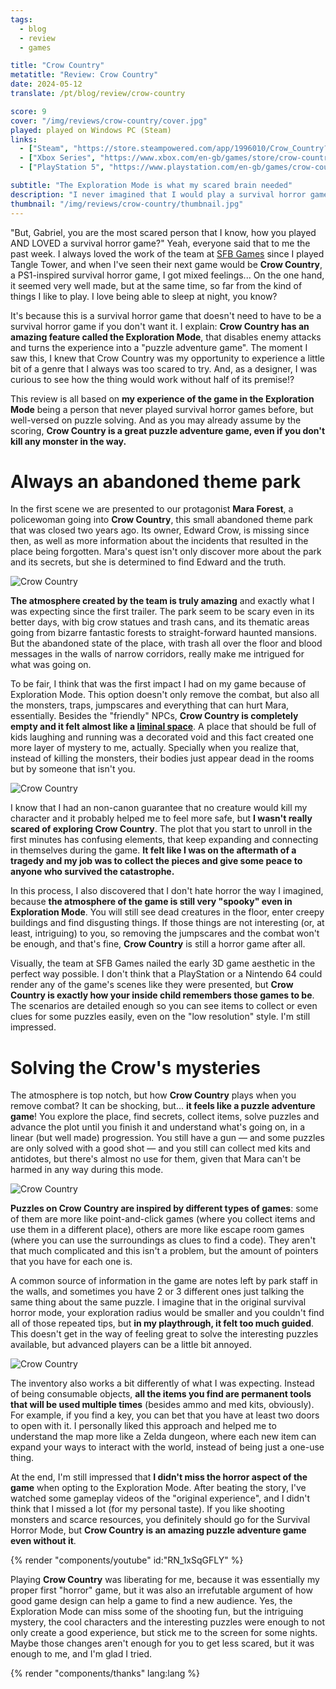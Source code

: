 ```yaml
---
tags:
  - blog
  - review
  - games

title: "Crow Country"
metatitle: "Review: Crow Country"
date: 2024-05-12
translate: /pt/blog/review/crow-country

score: 9
cover: "/img/reviews/crow-country/cover.jpg"
played: played on Windows PC (Steam)
links:
  - ["Steam", "https://store.steampowered.com/app/1996010/Crow_Country?curator_clanid=44763507"]
  - ["Xbox Series", "https://www.xbox.com/en-gb/games/store/crow-country/9NL3807BGR12"]
  - ["PlayStation 5", "https://www.playstation.com/en-gb/games/crow-country/"]

subtitle: "The Exploration Mode is what my scared brain needed"
description: "I never imagined that I would play a survival horror game, but Crow Country's Exploration Mode was exactly what my scared brain needed to enjoy this mystery."
thumbnail: "/img/reviews/crow-country/thumbnail.jpg"
---
```


"But, Gabriel, you are the most scared person that I know, how you played AND LOVED a survival horror game?" Yeah, everyone said that to me the past week. I always loved the work of the team at [SFB Games](https://sfbgames.com/) since I played Tangle Tower, and when I've seen their next game would be **Crow Country**, a PS1-inspired survival horror game, I got mixed feelings...  On the one hand, it seemed very well made, but at the same time, so far from the kind of things I like to play. I love being able to sleep at night, you know?

It's because this is a survival horror game that doesn't need to have to be a survival horror game if you don't want it. I explain: **Crow Country has an amazing feature called the Exploration Mode**, that disables enemy attacks and turns the experience into a "puzzle adventure game". The moment I saw this, I knew that Crow Country was my opportunity to experience a little bit of a genre that I always was too scared to try. And, as a designer, I was curious to see how the thing would work without half of its premise!?

This review is all based on **my experience of the game in the Exploration Mode** being a person that never played survival horror games before, but well-versed on puzzle solving. And as you may already assume by the scoring, **Crow Country is a great puzzle adventure game, even if you don't kill any monster in the way.**

# Always an abandoned theme park

In the first scene we are presented to our protagonist **Mara Forest**, a policewoman going into **Crow Country**, this small abandoned theme park that was closed two years ago. Its owner, Edward Crow, is missing since then, as well as more information about the incidents that resulted in the place being forgotten. Mara's quest isn't only discover more about the park and its secrets, but she is determined to find Edward and the truth.

![Crow Country](/img/reviews/crow-country/mara.png)

**The atmosphere created by the team is truly amazing** and exactly what I was expecting since the first trailer. The park seem to be scary even in its better days, with big crow statues and trash cans, and its thematic areas going from bizarre fantastic forests to straight-forward haunted mansions. But the abandoned state of the place, with trash all over the floor and blood messages in the walls of narrow corridors, really make me intrigued for what was going on.

To be fair, I think that was the first impact I had on my game because of Exploration Mode. This option doesn't only remove the combat, but also all the monsters, traps, jumpscares and everything that can hurt Mara, essentially. Besides the "friendly" NPCs, **Crow Country is completely empty and it felt almost like a [liminal space](https://en.wikipedia.org/wiki/Liminal_space_(aesthetic))**. A place that should be full of kids laughing and running was a decorated void and this fact created one more layer of mystery to me, actually. Specially when you realize that, instead of killing the monsters, their bodies just appear dead in the rooms but by someone that isn't you.

![Crow Country](/img/reviews/crow-country/park.png)

I know that I had an non-canon guarantee that no creature would kill my character and it probably helped me to feel more safe, but **I wasn't really scared of exploring Crow Country**. The plot that you start to unroll in the first minutes has confusing elements, that keep expanding and connecting in themselves during the game. **It felt like I was on the aftermath of a tragedy and my job was to collect the pieces and give some peace to anyone who survived the catastrophe.**

In this process, I also discovered that I don't hate horror the way I imagined, because **the atmosphere of the game is still very "spooky" even in Exploration Mode**. You will still see dead creatures in the floor, enter creepy buildings and find disgusting things. If those things are not interesting (or, at least, intriguing) to you, so removing the jumpscares and the combat won't be enough, and that's fine, **Crow Country** is still a horror game after all.

Visually, the team at SFB Games nailed the early 3D game aesthetic in the perfect way possible. I don't think that a PlayStation or a Nintendo 64 could render any of the game's scenes like they were presented, but **Crow Country is exactly how your inside child remembers those games to be**. The scenarios are detailed enough so you can see items to collect or even clues for some puzzles easily, even on the "low resolution" style. I'm still impressed.

# Solving the Crow's mysteries

The atmosphere is top notch, but how **Crow Country** plays when you remove combat? It can be shocking, but... **it feels like a puzzle adventure game**! You explore the place, find secrets, collect items, solve puzzles and advance the plot until you finish it and understand what's going on, in a linear (but well made) progression. You still have a gun — and some puzzles are only solved with a good shot — and you still can collect med kits and antidotes, but there's almost no use for them, given that Mara can't be harmed in any way during this mode.

![Crow Country](/img/reviews/crow-country/swan.png)

**Puzzles on Crow Country are inspired by different types of games**: some of them are more like point-and-click games (where you collect items and use them in a different place), others are more like escape room games (where you can use the surroundings as clues to find a code). They aren't that much complicated and this isn't a problem, but the amount of pointers that you have for each one is.

A common source of information in the game are notes left by park staff in the walls, and sometimes you have 2 or 3 different ones just talking the same thing about the same puzzle. I imagine that in the original survival horror mode, your exploration radius would be smaller and you couldn't find all of those repeated tips, but **in my playthrough, it felt too much guided**. This doesn't get in the way of feeling great to solve the interesting puzzles available, but advanced players can be a little bit annoyed.

![Crow Country](/img/reviews/crow-country/lounge.png)

The inventory also works a bit differently of what I was expecting. Instead of being consumable objects, **all the items you find are permanent tools that will be used multiple times** (besides ammo and med kits, obviously). For example, if you find a key, you can bet that you have at least two doors to open with it. I personally liked this approach and helped me to understand the map more like a Zelda dungeon, where each new item can expand your ways to interact with the world, instead of being just a one-use thing.

At the end, I'm still impressed that **I didn't miss the horror aspect of the game** when opting to the Exploration Mode. After beating the story, I've watched some gameplay videos of the "original experience", and I didn't think that I missed a lot (for my personal taste). If you like shooting monsters and scarce resources, you definitely should go for the Survival Horror Mode, but **Crow Country is an amazing puzzle adventure game even without it**.

{% render "components/youtube" id:"RN_1xSqGFLY" %}

Playing **Crow Country** was liberating for me, because it was essentially my proper first "horror" game, but it was also an irrefutable argument of how good game design can help a game to find a new audience. Yes, the Exploration Mode can miss some of the shooting fun, but the intriguing mystery, the cool characters and the interesting puzzles were enough to not only create a good experience, but stick me to the screen for some nights. Maybe those changes aren't enough for you to get less scared, but it was enough to me, and I'm glad I tried.

{% render "components/thanks" lang:lang %}